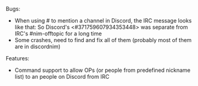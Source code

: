 Bugs:
- When using # to mention a channel in Discord, the IRC message looks like that:
<Yardanico> So Discord's <#371759607934353448> was separate from IRC's #nim-offtopic for a long time
- Some crashes, need to find and fix all of them (probably most of them are in discordnim)


Features:
- Command support to allow OPs (or people from predefined nickname list) to an people on Discord from IRC